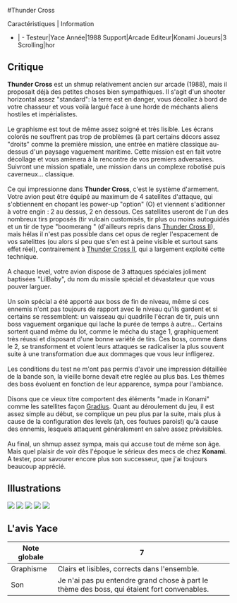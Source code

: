 #Thunder Cross

Caractéristiques | Information
- | -
Testeur|Yace
Année|1988
Support|Arcade
Editeur|Konami
Joueurs|3
Scrolling|hor

## Critique
<b>Thunder Cross</b> est un shmup relativement ancien sur arcade (1988), mais il proposait déjà des petites choses bien sympathiques. Il s'agit d'un shooter horizontal assez "standard": la terre est en danger, vous décollez à bord de votre chasseur et vous voilà largué face à une horde de méchants aliens hostiles et impérialistes.<br/><br/>Le graphisme est tout de même assez soigné et très lisible. Les écrans colorés ne souffrent pas trop de problèmes (à part certains décors assez "droits" comme la première mission, une entrée en matière classique au-dessus d'un paysage vaguement maritime. Cette mission est en fait votre décollage et vous amènera à la rencontre de vos premiers adversaires. Suivront une mission spatiale, une mission dans un complexe robotisé puis caverneux... classique.<br/><br/>Ce qui impressionne dans <b>Thunder Cross</b>, c'est le système d'armement. Votre avion peut être équipé au maximum de 4 satellites d'attaque, qui s'obtiennent en chopant les power-up "option" (O) et viennent s'aditionner à votre engin : 2 au dessus, 2 en dessous. Ces satellites useront de l'un des nombreux tirs proposés (tir vulcain customisés, tir plus ou moins autoguidés et un tir de type "boomerang " (d'ailleurs repris dans <a href="index.php?page=fiche&id=214">Thunder Cross II</a>), mais hélas il n'est pas possible dans cet opus de regler l'espacement de vos satelittes (ou alors si peu que s'en est à peine visible et surtout sans effet réel), contrairement à <a href="index.php?page=fiche&id=214">Thunder Cross II</a>, qui a largement exploité cette technique.<br/><br/>A chaque level, votre avion dispose de 3 attaques spéciales joliment baptisées "LilBaby", du nom du missile spécial et dévastateur que vous pouver larguer.<br/><br/>Un soin spécial a été apporté aux boss de fin de niveau, même si ces ennemis n'ont pas toujours de rapport avec le niveau qu'ils gardent et si certains se ressemblent: un vaisseau qui quadrille l'écran de tir, puis unn boss vaguement organique qui lache la purée de temps à autre... Certains sortent quand même du lot, comme le mécha du stage 1, graphiquement très réussi et disposant d'une bonne variété de tirs. Ces boss, comme dans le 2, se transforment et voient leurs attaques se radicaliser la plus souvent suite à une transformation due aux dommages que vous leur infligerez.<br/><br/>Les conditions du test ne m'ont pas permis d'avoir une impression détaillée de la bande son, la vieille borne devait etre reglée au plus bas. Les thèmes des boss évoluent en fonction de leur apparence, sympa pour l'ambiance.<br/><br/>Disons que ce vieux titre comportent des éléments "made in Konami" comme les satellites façon <a href="index.php?page=fiche&id=42">Gradius</a>. Quant au déroulement du jeu, il est assez simple au début, se complique un peu plus par la suite, mais plus à cause de la configuration des levels (ah, ces foutues parois!) qu'à cause des ennemis, lesquels attaquent généralement en salve assez prévisibles.<br/><br/>Au final, un shmup assez sympa, mais qui accuse tout de même son âge. Mais quel plaisir de voir dès l'époque le sérieux des mecs de chez <b>Konami</b>. A tester, pour savourer encore plus son successeur, que j'ai toujours beaucoup apprécié.

## Illustrations
![](http://www.shmup.com/images/thumbs/img_fiche_1_799.gif)
![](http://www.shmup.com/images/thumbs/img_fiche_2_799.gif)
![](http://www.shmup.com/images/thumbs/img_fiche_3_799.gif)
![](http://www.shmup.com/images/thumbs/img_fiche_4_799.gif)
![](http://www.shmup.com/images/thumbs/img_fiche_5_799.gif)

## L'avis Yace
Note globale|7
-|-
Graphisme|Clairs et lisibles, corrects dans l'ensemble.
Son|Je n'ai pas pu entendre grand chose à part le thème des boss, qui étaient fort convenables.
